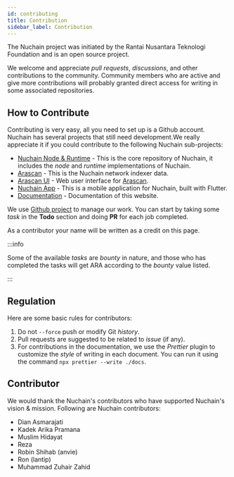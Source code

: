 ```yaml
---
id: contributing
title: Contribution
sidebar_label: Contribution
---
```


The Nuchain project was initiated by the Rantai Nusantara Teknologi Foundation and is an open source
project.

We welcome and appreciate _pull requests_, _discussions_, and other contributions to the community.
Community members who are active and give more contributions will probably granted direct access for
writing in some associated repositories.

## How to Contribute

Contributing is very easy, all you need to set up is a Github account. Nuchain has several projects
that still need development.We really appreciate it if you could contribute to the following Nuchain
sub-projects:

- [Nuchain Node & Runtime](https://github.com/nusantarachain/nuchain) - This is the core repository
  of Nuchain, it includes the _node_ and _runtime_ implementations of Nuchain.
- [Arascan](https://github.com/nusantarachain/arascan) - This is the Nuchain network indexer data.
- [Arascan UI](https://github.com/nusantarachain/arascan-ui) - Web user interface for
  [Arascan](https://github.com/nusantarachain/arascan).
- [Nuchain App](https://github.com/nusantarachain/nuchain-app) - This is a mobile application for
  Nuchain, built with Flutter.
- [Documentation](https://github.com/nusantarachain/wiki) - Documentation of this website.

We use [Github project](https://github.com/orgs/nusantarachain/projects/1) to manage our work. You
can start by taking some _task_ in the **Todo** section and doing **PR** for each job completed.

As a contributor your name will be written as a credit on this page.

:::info

Some of the available _tasks_ are _bounty_ in nature, and those who has completed the tasks will get
ARA according to the _bounty_ value listed.

:::

## Regulation

Here are some basic rules for contributors:

1. Do not `--force` push or modify Git _history_.
2. Pull requests are suggested to be related to _issue_ (if any).
3. For contributions in the documentation, we use the _Prettier_ plugin to customize the _style_ of
   writing in each document. You can run it using the command `npx prettier --write ./docs`.

## Contributor

We would thank the Nuchain's contributors who have supported Nuchain's vision & mission. Following
are Nuchain contributors:

- Dian Asmarajati
- Kadek Arika Pramana
- Muslim Hidayat
- Reza
- Robin Shihab (anvie)
- Ron (lantip)
- Muhammad Zuhair Zahid